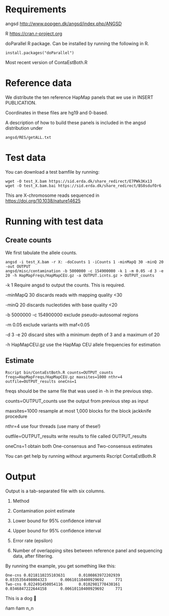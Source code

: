 
# Requirements
angsd http://www.popgen.dk/angsd/index.php/ANGSD

R https://cran.r-project.org

doParallel R package. Can be installed by running the following in R.
```
install.packages("doParallel")
```
Most recent version of ContaEstBoth.R

# Reference data
We distribute the ten reference HapMap panels that we use in INSERT PUBLICATION.  
  
Coordinates in these files are hg19 and 0-based.
  
A description of how to build these panels is included in the angsd distribution under
```
angsd/RES/getALL.txt
```

# Test data
You can download a test bamfile by running:
```
wget -O test_X.bam https://sid.erda.dk/share_redirect/E7PWk3Kx13
wget -O test_X.bam.bai https://sid.erda.dk/share_redirect/BS0sdufOr6
```
This are X-chromosome reads sequenced in https://doi.org/10.1038/nature14625

# Running with test data

## Create counts
We first tabulate the allele counts.
```
angsd -i test_X.bam -r X: -doCounts 1 -iCounts 1 -minMapQ 30 -minQ 20 -out OUTPUT
angsd/misc/contamination -b 5000000 -c 154900000 -k 1 -m 0.05 -d 3 -e 20 -h HapMapFreqs/HapMapCEU.gz -a OUTPUT.icnts.gz > OUTPUT_counts
```
-k 1 Require angsd to output the counts. This is required.

-minMapQ 30 discards reads with mapping quality <30

-minQ 20 discards nucleotides with base quality <20

-b 5000000 -c 154900000 exclude pseudo-autosomal regions

-m 0.05 exclude variants with maf<0.05

-d 3 -e 20 discard sites with a minimum depth of 3 and a maximum of 20

-h HapMapCEU.gz use the HapMap CEU allele frequencies for estimation

## Estimate
```
Rscript bin/ContaEstBoth.R counts=OUTPUT_counts freqs=HapMapFreqs/HapMapCEU.gz maxsites=1000 nthr=4 outfile=OUTPUT_results oneCns=1
```
freqs should be the same file that was used in -h in the previous step. 

counts=OUTPUT_counts use the output from previous step as input

maxsites=1000 resample at most 1,000 blocks for the block jackknife procedure

nthr=4 use four threads (use many of these!)

outfile=OUTPUT_results write results to file called OUTPUT_results

oneCns=1 obtain both One-consensus and Two-consensus estimates

You can get help by running without arguments Rscript ContaEstBoth.R

# Output
Output is a tab-separated file with six columns.
1. Method

2. Contamination point estimate

3. Lower bound for 95% confidence interval

4. Upper bound for 95% confidence interval

5. Error rate (epsilon)

6. Number of overlapping sites between reference panel and sequencing data, after filtering. 

By running the example, you get something like this:

```
One-cns 0.0218110235103631      0.0100863972202939      0.0335356498004323      0.00610110400929692     771
Two-cns 0.022491450054116       0.0102981778438161      0.0346847222644158      0.00610110400929692     771
```




This is a dog :dog:

ñam ñam n_n









